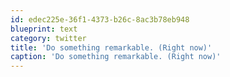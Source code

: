 ```yaml
---
id: edec225e-36f1-4373-b26c-8ac3b78eb948
blueprint: text
category: twitter
title: 'Do something remarkable. (Right now)'
caption: 'Do something remarkable. (Right now)'
---
```

